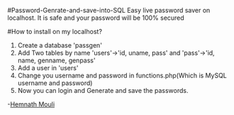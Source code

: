 #Password-Genrate-and-save-into-SQL
Easy live password saver on localhost. It is safe and your password will be 100% secured


#How to install on my localhost?
1. Create a database 'passgen'
2. Add Two tables by name 'users'->'id, uname, pass' and 'pass'->'id, name, genname, genpass'
3. Add a user in 'users'
4. Change you username and password in functions.php(Which is MySQL username and password)
5. Now you can login and Generate and save the passwords.

-<a href="hemzware.com">Hemnath Mouli</a>
